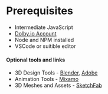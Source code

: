 # Prerequisites
- Intermediate JavaScript
- [Dolby.io Account](https://go.dolby.io/cs/c/?cta_guid=af73969b-26a5-4a8b-a18d-a5adea5e3770&signature=AAH58kHiBI7cxXJSF5qnnp56gH3YfuFxkQ&pageId=82660598411&placement_guid=3f3f3003-c111-4208-92c1-b4a49ba007c2&click=39652b0d-b112-4d5a-be0d-3c9319f39409&hsutk=1ac7128eb3d56a234facbdaaf5e0b5a8&canon=https%3A%2F%2Fgo.dolby.io%2Fcascadiajs2022&portal_id=14544730&redirect_url=APefjpHoKPEHB7iMEGDZ5A8yU5AEDZj3u9QBC0tkhwWahwMyVLTtmu1zeoV_wHkX8N6zANDq6hkMTOiyVukbLrDozPxXRfY1bjDIOUqkOnAV86kzbCtlDtrezcD-7tK3tlQChg5fbiX8SoZW0bf-qWnHNEE6bc2Q7onvxUrbm7g-NKWJF7vP56bwlKiCIj3rgBzMM1aeAIzOKSPe0pOE5k4880KuNZxwjsBwUyFJgvX3MhbyH9gxexgMmPLKnsdF8SEBdYzrKnmAAeOlB_uuUmugmdFqAEUvWWlcRvG_8MvgsoteuSF1-74GhrmUdxpl7xPemVEPoU1v&__hstc=25701922.1ac7128eb3d56a234facbdaaf5e0b5a8.1622058469818.1661809604511.1661814409014.979&__hssc=25701922.1.1661814409014&__hsfp=2738856684&contentType=landing-page)
- Node and NPM installed
- VSCode or suitible editor


#### Optional tools and links
- 3D Design Tools - [Blender](https://blender.org), [Adobe](https://adobe.com)
- Animation Tools - [Mixamo](https://www.mixamo.com)
- 3D Meshes and Assets - [SketchFab](https://sketchfab.com)